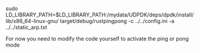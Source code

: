 sudo LD_LIBRARY_PATH=$LD_LIBRARY_PATH:/mydata/UDPDK/deps/dpdk/install/lib/x86_64-linux-gnu/ target/debug/rustpingpong -c ../../config.ini -a ../../static_arp.txt

For now you need to modify the code yourself to activate the ping or pong mode
